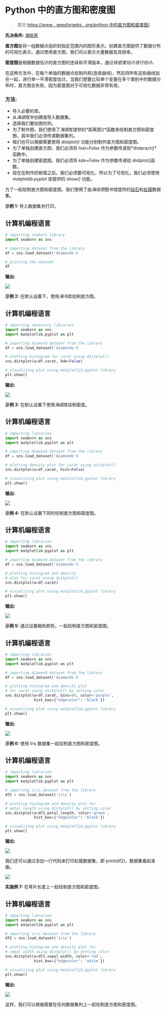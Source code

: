 # Python 中的直方图和密度图

> 原文:[https://www . geesforgeks . org/python 中的直方图和密度图/](https://www.geeksforgeeks.org/histograms-and-density-plots-in-python/)

**先决条件:** [海伯恩](https://www.geeksforgeeks.org/introduction-to-seaborn-python/#:~:text=Seaborn%20is%20an%20amazing%20visualization,the%20data%20structures%20from%20pandas.)

**直方图**是将一组数据点组织到指定范围内的图形表示。创建直方图提供了数据分布的可视化表示。通过使用直方图，我们可以表示大量数据及其频率。

**密度图**是根据数据估计的直方图的连续和平滑版本。通过*核密度估计进行估计。*

在这种方法中，在每个单独的数据点绘制内核(连续曲线)，然后将所有这些曲线加在一起，进行单一平滑密度估计。当我们想要比较单个变量在多个类别中的数据分布时，直方图会失败，因为密度图对于可视化数据非常有用。

### 方法:

*   导入必要的库。
*   从*海底*库中创建或导入数据集。
*   选择我们要绘图的列。
*   为了制作图，我们使用了*海底*库提供的*距离图()*函数来绘制直方图和密度图，其中我们必须传递数据集列。
*   我们也可以根据需要使用 *distplot()* 功能分别制作直方图和密度图。
*   为了单独创建直方图，我们必须将 *hist=False* 作为参数传递到*distpract()*函数中。
*   为了单独创建密度图，我们必须将 *kde=False* 作为参数传递给 distplot()函数。
*   现在在制作好剧情之后，我们必须要可视化，所以为了可视化，我们必须使用 *matplotlib.pyplot* 库提供的 *show()* 功能。

为了一起绘制直方图和密度图，我们使用了由*海伯恩*图书馆提供的[钻石](https://www.kaggle.com/shivam2503/diamonds)和[虹膜](https://www.kaggle.com/uciml/iris)数据集。

**示例 1:** 导入数据集并打印。

## 计算机编程语言

```py
# importing seaborn library
import seaborn as sns

# importing dataset from the library
df = sns.load_dataset('diamonds')

# printing the dataset
df
```

**输出:**

![](img/e81b94d0e9486e42b75e1bb4843dfe7b.png)

**示例 2:** 在默认设置下，使用*海鸟*库绘制直方图。

## 计算机编程语言

```py
# importing necessary libraries
import seaborn as sns
import matplotlib.pyplot as plt

# importing diamond dataset from the library
df = sns.load_dataset('diamonds')

# plotting histogram for carat using distplot()
sns.distplot(a=df.carat, kde=False)

# visualizing plot using matplotlib.pyplot library
plt.show()
```

**输出:**

![](img/5889ac0853bde368415f9737f79fc416.png)

**示例 3:** 在默认设置下使用*海底*库绘制密度。

## 计算机编程语言

```py
# importing libraries
import seaborn as sns
import matplotlib.pyplot as plt

# importing diamond dataset from the library
df = sns.load_dataset('diamonds')

# plotting density plot for carat using distplot()
sns.distplot(a=df.carat, hist=False)

# visualizing plot using matplotlib.pyplot library
plt.show()
```

**输出:**

![](img/995c311cdd56d89e4113c5312436bbab.png)

**示例 4:** 在默认设置下同时绘制直方图和密度图。

## 计算机编程语言

```py
# importing libraries
import seaborn as sns
import matplotlib.pyplot as plt

# importing diamond dataset from the library
df = sns.load_dataset('diamonds')

# plotting histogram and density
# plot for carat using distplot()
sns.distplot(a=df.carat)

# visualizing plot using matplotlib.pyplot library
plt.show()
```

**输出:**

![](img/dc5f597fdaaaebe0910cdf265c19b81e.png)

**示例 5:** 通过设置箱和颜色，一起绘制直方图和密度图。

## 计算机编程语言

```py
# importing libraries
import seaborn as sns
import matplotlib.pyplot as plt

# importing diamond dataset from the library
df = sns.load_dataset('diamonds')

# plotting histogram and density plot
# for carat using distplot() by setting color
sns.distplot(a=df.carat, bins=40, color='purple',
             hist_kws={"edgecolor": 'black'})

# visualizing plot using matplotlib.pyplot library
plt.show()
```

**输出:**

![](img/9afcebd87f80390b4cdd8ca1ec18b00d.png)

**示例 6:** 使用 Iris 数据集一起绘制直方图和密度图。

## 计算机编程语言

```py
# importing libraries
import seaborn as sns
import matplotlib.pyplot as plt

# importing iris dataset from the library
df2 = sns.load_dataset('iris')

# plotting histogram and density plot for
# petal length using distplot() by setting color
sns.distplot(a=df2.petal_length, color='green',
             hist_kws={"edgecolor": 'black'})

# visualizing plot using matplotlib.pyplot library
plt.show()
```

**输出:**

![](img/9a3a4406ce88eb4e4aa71e7ac2adef18.png)

我们还可以通过添加一行代码来打印虹膜数据集，即 print(df2)，数据集看起来像。

![](img/1f61ed06904503cb8e3d9799310c7f18.png)

**实施例 7:** 在萼片长度上一起绘制直方图和密度图。

## 计算机编程语言

```py
# importing libraries
import seaborn as sns
import matplotlib.pyplot as plt

# importing iris dataset from the library
df2 = sns.load_dataset('iris')

# plotting histogram and density plot for
# sepal width using distplot() by setting color
sns.distplot(a=df2.sepal_width, color='red',
             hist_kws={"edgecolor": 'white'})

# visualizing plot using matplotlib.pyplot library
plt.show()
```

**输出:**

![](img/bde36bca116527edc2af8078665ba3e7.png)

这样，我们可以根据需要在任何数据集列上一起绘制直方图和密度图。